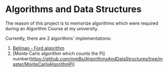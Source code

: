 Algorithms and Data Structures
===========================

The reason of this project is to memorize algorithms which were required during an Algorithm Course at my university. 

Currently, there are 2 algorithms' implementations:

1. [Bellman - Ford algorithm](https://github.com/mmBs/AlgorithmsAndDataStructures/tree/master/BellmanFordAlgorithm)
2. [Monte Carlo algorithm which counts the Pi] number(https://github.com/mmBs/AlgorithmsAndDataStructures/tree/master/MonteCarloAlgorithmPi)
